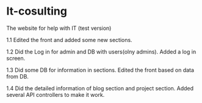 # It-cosulting
The website for help with IT (test version)

1.1 Edited the front and added some new sections.

1.2 Did the Log in for admin and DB with users(olny admins). Added a log in screen.

1.3 Did some DB for information in sections. Edited the front based on data from DB.

1.4 Did the detailed information of blog section and project section. Added several API controllers to make it work.
